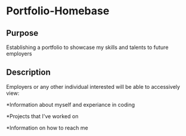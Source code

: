 # Portfolio-Homebase

## Purpose
Establishing a portfolio to showcase my skills and talents to future employers 

## Description
Employers or any other individual interested will be able to accessively view:

*Information about myself and experiance in coding

*Projects that I've worked on

*Information on how to reach me
